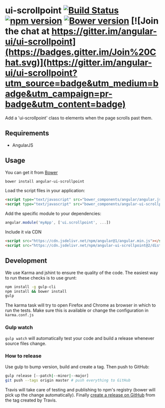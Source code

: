 # ui-scrollpoint [![Build Status](https://travis-ci.org/angular-ui/ui-scrollpoint.svg?branch=master)](https://travis-ci.org/angular-ui/ui-scrollpoint) [![npm version](https://badge.fury.io/js/angular-ui-scrollpoint.svg)](http://badge.fury.io/js/angular-ui-scrollpoint) [![Bower version](https://badge.fury.io/bo/angular-ui-scrollpoint.svg)](http://badge.fury.io/bo/angular-ui-scrollpoint) [![Join the chat at https://gitter.im/angular-ui/ui-scrollpoint](https://badges.gitter.im/Join%20Chat.svg)](https://gitter.im/angular-ui/ui-scrollpoint?utm_source=badge&utm_medium=badge&utm_campaign=pr-badge&utm_content=badge)

Add a 'ui-scrollpoint' class to elements when the page scrolls past them.

## Requirements

- AngularJS

## Usage


You can get it from [Bower](http://bower.io/)

```sh
bower install angular-ui-scrollpoint
```

Load the script files in your application:

```html
<script type="text/javascript" src="bower_components/angular/angular.js"></script>
<script type="text/javascript" src="bower_components/angular-ui-scrollpoint/dist/scrollpoint.js"></script>
```

Add the specific module to your dependencies:

```javascript
angular.module('myApp', ['ui.scrollpoint', ...])
```

Include it via CDN

```html
<script src="https://cdn.jsdelivr.net/npm/angular@1/angular.min.js"></script>
<script src="https://cdn.jsdelivr.net/npm/angular-ui-scrollpoint@2/dist/scrollpoint.min.js"></script>
```

## Development

We use Karma and jshint to ensure the quality of the code.  The easiest way to run these checks is to use grunt:

```sh
npm install -g gulp-cli
npm install && bower install
gulp
```

The karma task will try to open Firefox and Chrome as browser in which to run the tests.  Make sure this is available or change the configuration in `karma.conf.js`


### Gulp watch

`gulp watch` will automatically test your code and build a release whenever source files change.

### How to release

Use gulp to bump version, build and create a tag. Then push to GitHub:

````sh
gulp release [--patch|--minor|--major]
git push --tags origin master # push everything to GitHub
````

Travis will take care of testing and publishing to npm's registry (bower will pick up the change automatically). Finally [create a release on GitHub](https://github.com/angular-ui/ui-scrollpoint/releases/new) from the tag created by Travis.
